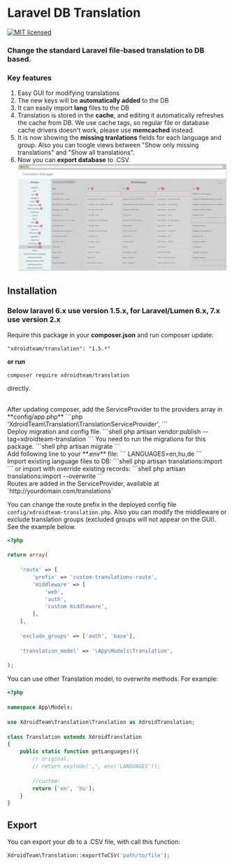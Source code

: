 # Laravel DB Translation
[![MIT licensed](https://img.shields.io/badge/license-MIT-blue.svg)](http://choosealicense.com/licenses/mit/)


### Change the standard Laravel file-based translation to DB based.
### Key features
1. Easy GUI for modifying translations
2. The new keys will be **automatically added** to the DB
3. It can easily import **lang** files to the DB
4. Translation is stored in the **cache**, and editing it automatically refreshes the cache from DB. We use cache tags, so regular file or database cache drivers doesn't work, please use **memcached** instead.
5. It is now showing the **missing tranlations** fields for each language and group. Also you can toogle views between "Show only missing translations" and "Show all translations".
6. Now you can **export database** to .CSV.
![Screenshot](https://raw.githubusercontent.com/xdroidteam/images/master/translationUI.png)

## Installation
### **Below laravel 6.x use version 1.5.x, for Laravel/Lumen 6.x, 7.x use version 2.x**
Require this package in your **composer.json** and run composer update:

    "xdroidteam/translation": "1.5.*"

**or run**
```shell
composer require xdroidteam/translation
```
directly.


<br>
After updating composer, add the ServiceProvider to the providers array in **config/app.php**
```php
'XdroidTeam\Translation\TranslationServiceProvider',
```
<br>
Deploy migration and config file.
```shell
php artisan vendor:publish --tag=xdroidteam-translation
```
You need to run the migrations for this package.
```shell
php artisan migrate
```
<br>
Add following line to your **.env** file:
```
LANGUAGES=en,hu,de
```
<br>
Import existing language files to DB:
```shell
php artisan translations:import
```
or import with override existing records:
```shell
php artisan translations:import --overwrite
```
<br>
Routes are added in the ServiceProvider, available at `http://yourdomain.com/translations`

You can change the route prefix in the deployed config file `config/xdroidteam-translation.php`. Also you can modify the middleware or exclude translation groups (excluded groups will not appear on the GUI). See the example below.

```php
<?php

return array(

    'route' => [
        'prefix' => 'custom-translations-route',
        'middleware' => [
            'web',
            'auth',
            'custom middleware',
        ],
    ],

	'exclude_groups' => ['auth', 'base'],
    
    'translation_model' => '\App\Models\Translation',

);

```
You can use other Translation model, to overwrite methods. For example:

```php
<?php

namespace App\Models;

use XdroidTeam\Translation\Translation as XdroidTranslation;

class Translation extends XdroidTranslation
{
    public static function getLanguages(){
        // original:
        // return explode(',', env('LANGUAGES'));
		
        //custom:
        return ['en', 'hu'];
    }
}

```

## Export
You can export your db to a .CSV file, with call this function:
```php
XdroidTeam\Translation::exportToCSV('path/to/file');
```